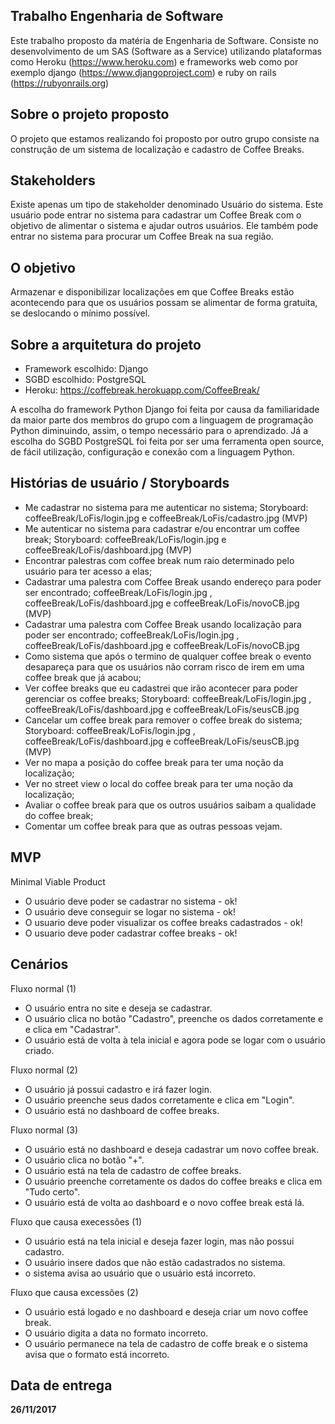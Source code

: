 ## Trabalho Engenharia de Software ##
  Este trabalho proposto da matéria de Engenharia de Software.
   Consiste no desenvolvimento de um SAS (Software as a Service) utilizando
   plataformas como Heroku (https://www.heroku.com) e frameworks web como por exemplo django (https://www.djangoproject.com) e
   ruby on rails (https://rubyonrails.org)

## Sobre o projeto proposto ##
  O projeto que estamos realizando foi proposto por outro grupo consiste na construção de um sistema de localização
   e cadastro de Coffee Breaks.

## Stakeholders ##
  Existe apenas um tipo de stakeholder denominado Usuário do sistema.
  Este usuário pode entrar no sistema para cadastrar um Coffee Break com o objetivo de alimentar o sistema e ajudar outros usuários.
  Ele também pode entrar no sistema para procurar um Coffee Break na sua região.

## O objetivo ##
  Armazenar e disponibilizar localizações em que Coffee Breaks estão acontecendo para que os usuários possam
  se alimentar de forma gratuita, se deslocando o mínimo possível.

## Sobre a arquitetura do projeto ##
  * Framework escolhido: Django
  * SGBD escolhido: PostgreSQL
  * Heroku: https://coffebreak.herokuapp.com/CoffeeBreak/

  A escolha do framework Python Django foi feita por causa da familiaridade da maior parte dos membros do grupo com a linguagem de programação Python
  diminuindo, assim, o tempo necessário para o aprendizado.
  Já a escolha do SGBD PostgreSQL foi feita por ser uma ferramenta open source, de fácil utilização, configuração e conexão com a linguagem Python.

## Histórias de usuário / Storyboards ##
  * Me cadastrar no sistema para me autenticar no sistema; Storyboard: coffeeBreak/LoFis/login.jpg e coffeeBreak/LoFis/cadastro.jpg (MVP)
  * Me autenticar no sistema para cadastrar e/ou encontrar um coffee break; Storyboard: coffeeBreak/LoFis/login.jpg e coffeeBreak/LoFis/dashboard.jpg (MVP)
  * Encontrar palestras com coffee break num raio determinado pelo usuário para ter acesso a elas; 
  * Cadastrar uma palestra com Coffee Break usando endereço para poder ser encontrado; coffeeBreak/LoFis/login.jpg , coffeeBreak/LoFis/dashboard.jpg e coffeeBreak/LoFis/novoCB.jpg (MVP)
  * Cadastrar uma palestra com Coffee Break usando localização para poder ser encontrado; coffeeBreak/LoFis/login.jpg , coffeeBreak/LoFis/dashboard.jpg e coffeeBreak/LoFis/novoCB.jpg
  * Como sistema que após o termino de qualquer coffee break o evento desapareça para que os usuários não corram risco de irem em uma coffee break que já acabou;
  * Ver coffee breaks que eu cadastrei que irão acontecer para poder gerenciar os coffee breaks; Storyboard: coffeeBreak/LoFis/login.jpg , coffeeBreak/LoFis/dashboard.jpg e coffeeBreak/LoFis/seusCB.jpg
  * Cancelar um coffee break para remover o coffee break do sistema; Storyboard: coffeeBreak/LoFis/login.jpg , coffeeBreak/LoFis/dashboard.jpg e coffeeBreak/LoFis/seusCB.jpg (MVP)
  * Ver no mapa a posição do coffee break para ter uma noção da localização;
  * Ver no street view o local do coffee break para ter uma noção da localização;
  * Avaliar o coffee break para que os outros usuários saibam a qualidade do coffee break;
  * Comentar um coffee break para que as outras pessoas vejam.

## MVP ##
 Minimal Viable Product

  * O usuário deve poder se cadastrar no sistema - ok!
  * O usuário deve conseguir se logar no sistema - ok!
  * O usuario deve poder visualizar os coffee breaks cadastrados - ok!
  * O usuario deve poder cadastrar coffee breaks - ok!

## Cenários ##
 Fluxo normal (1)
  * O usuário entra no site e deseja se cadastrar.
  * O usuário clica no botão "Cadastro", preenche os dados corretamente e e clica em "Cadastrar".
  * O usuário está de volta à tela inicial e agora pode se logar com o usuário criado.

 Fluxo normal (2)
  * O usuário já possui cadastro e irá fazer login.
  * O usuário preenche seus dados corretamente e clica em "Login".
  * O usuário está no dashboard de coffee breaks.

 Fluxo normal (3)
  * O usuário está no dashboard e deseja cadastrar um novo coffee break.
  * O usuário clica no botão "+".
  * O usuário está na tela de cadastro de coffee breaks.
  * O usuário preenche corretamente os dados do coffee breaks e clica em "Tudo certo".
  * O usuário está de volta ao dashboard e o novo coffee break está lá.

 Fluxo que causa execessões (1)
  * O usuário está na tela inicial e deseja fazer login, mas não possui cadastro.
  * O usuário insere dados que não estão cadastrados no sistema.
  * o sistema avisa ao usuário que o usuário está incorreto.

 Fluxo que causa excessões (2)
  * O usuário está logado e no dashboard e deseja criar um novo coffee break.
  * O usuário digita a data no formato incorreto.
  * O usuário permanece na tela de cadastro de coffe break e o sistema avisa que o formato está incorreto.

## Data de entrega ##

  **26/11/2017**
